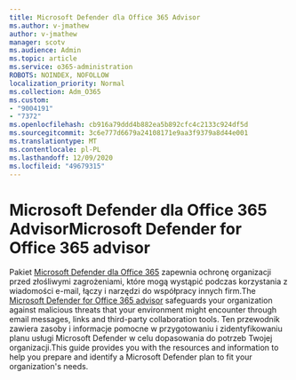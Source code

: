 ```yaml
---
title: Microsoft Defender dla Office 365 Advisor
ms.author: v-jmathew
author: v-jmathew
manager: scotv
ms.audience: Admin
ms.topic: article
ms.service: o365-administration
ROBOTS: NOINDEX, NOFOLLOW
localization_priority: Normal
ms.collection: Adm_O365
ms.custom:
- "9004191"
- "7372"
ms.openlocfilehash: cb916a79ddd4b882ea5b892cfc4c2133c924df5d
ms.sourcegitcommit: 3c6e777d6679a24108171e9aa3f9379a8d44e001
ms.translationtype: MT
ms.contentlocale: pl-PL
ms.lasthandoff: 12/09/2020
ms.locfileid: "49679315"
---
```

# <a name="microsoft-defender-for-office-365-advisor"></a><span data-ttu-id="4b100-102">Microsoft Defender dla Office 365 Advisor</span><span class="sxs-lookup"><span data-stu-id="4b100-102">Microsoft Defender for Office 365 advisor</span></span>

<span data-ttu-id="4b100-103">Pakiet [Microsoft Defender dla Office 365](https://go.microsoft.com/fwlink/?linkid=2146614) zapewnia ochronę organizacji przed złośliwymi zagrożeniami, które mogą wystąpić podczas korzystania z wiadomości e-mail, łączy i narzędzi do współpracy innych firm.</span><span class="sxs-lookup"><span data-stu-id="4b100-103">The [Microsoft Defender for Office 365 advisor](https://go.microsoft.com/fwlink/?linkid=2146614) safeguards your organization against malicious threats that your environment might encounter through email messages, links and third-party collaboration tools.</span></span> <span data-ttu-id="4b100-104">Ten przewodnik zawiera zasoby i informacje pomocne w przygotowaniu i zidentyfikowaniu planu usługi Microsoft Defender w celu dopasowania do potrzeb Twojej organizacji.</span><span class="sxs-lookup"><span data-stu-id="4b100-104">This guide provides you with the resources and information to help you prepare and identify a Microsoft Defender plan to fit your organization's needs.</span></span>
